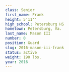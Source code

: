```yaml
---
class: Senior
first_name: Frank
height: 5'11''
high_school: Petersburg HS
hometown: Petersburg, Va.
last_name: Mason III
number: 0
position: Guard
slug: 2016-mason-iii-frank
status: active
weight: 190 lbs.
year: 2016
---
```

